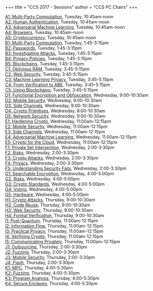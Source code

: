 
+++
title = "CCS 2017 - Sessions"
author = "CCS PC Chairs"
+++
<p>
<a href="/session-A1">A1: Multi-Party Computation</a>, Tuesday, 10:45am-noon<br><a href="/session-A2">A2: Human Authentication</a>, Tuesday, 10:45am-noon<br><a href="/session-A3">A3: Adversarial Machine Learning</a>, Tuesday, 10:45am-noon<br><a href="/session-A4">A4: Browsers</a>, Tuesday, 10:45am-noon<br><a href="/session-A5">A5: Cryptocurrency</a>, Tuesday, 10:45am-noon<br><a href="/session-B1">B1: Multi-Party Computation</a>, Tuesday, 1:45-3:15pm<br><a href="/session-B2">B2: Passwords</a>, Tuesday, 1:45-3:15pm<br><a href="/session-B3">B3: Investigating Attacks</a>, Tuesday, 1:45-3:15pm<br><a href="/session-B4">B4: Privacy Policies</a>, Tuesday, 1:45-3:15pm<br><a href="/session-B5">B5: Blockchains</a>, Tuesday, 1:45-3:15pm<br><a href="/session-C1">C1: Oblivious RAM</a>, Tuesday, 3:45-5:15pm<br><a href="/session-C2">C2: Web Security</a>, Tuesday, 3:45-5:15pm<br><a href="/session-C3">C3: Machine Learning Privacy</a>, Tuesday, 3:45-5:15pm<br><a href="/session-C4">C4: From Verification to ABE</a>, Tuesday, 3:45-5:15pm<br><a href="/session-C5">C5: Using Blockchains</a>, Tuesday, 3:45-5:15pm<br><a href="/session-D1">D1: Functional Encryption and Obfuscation</a>, Wednesday, 9:00-10:30am<br><a href="/session-D2">D2: Mobile Security</a>, Wednesday, 9:00-10:30am<br><a href="/session-D3">D3: Side Channels</a>, Wednesday, 9:00-10:30am<br><a href="/session-D4">D4: Crypto Primitives</a>, Wednesday, 9:00-10:30am<br><a href="/session-D5">D5: Network Security</a>, Wednesday, 9:00-10:30am<br><a href="/session-E1">E1: Hardening Crypto</a>, Wednesday, 11:00am-12:15pm<br><a href="/session-E2">E2: Mobile Security</a>, Wednesday, 11:00am-12:15pm<br><a href="/session-E3">E3: Side Channels</a>, Wednesday, 11:00am-12:15pm<br><a href="/session-E4">E4: Adversarial Machine Learning</a>, Wednesday, 11:00am-12:15pm<br><a href="/session-E5">E5: Crypto for the Cloud</a>, Wednesday, 11:00am-12:15pm<br><a href="/session-F1">F1: Private Set Intersection</a>, Wednesday, 2:00-3:30pm<br><a href="/session-F2">F2: Risks</a>, Wednesday, 2:00-3:30pm<br><a href="/session-F3">F3: Crypto Attacks</a>, Wednesday, 2:00-3:30pm<br><a href="/session-F4">F4: Privacy</a>, Wednesday, 2:00-3:30pm<br><a href="/session-F5">F5: Understanding Security Fails</a>, Wednesday, 2:00-3:30pm<br><a href="/session-G1">G1: Searchable Encryption</a>, Wednesday, 4:00-5:00pm<br><a href="/session-G2">G2: Risks</a>, Wednesday, 4:00-5:00pm<br><a href="/session-G3">G3: Crypto Standards</a>, Wednesday, 4:00-5:00pm<br><a href="/session-G4">G4: Voting</a>, Wednesday, 4:00-5:00pm<br><a href="/session-G5">G5: Hardware</a>, Wednesday, 4:00-5:00pm<br><a href="/session-H1">H1: Crypto Attacks</a>, Thursday, 9:00-10:30am<br><a href="/session-H2">H2: Code Reuse</a>, Thursday, 9:00-10:30am<br><a href="/session-H3">H3: Web Security</a>, Thursday, 9:00-10:30am<br><a href="/session-H4">H4: Formal Verification</a>, Thursday, 9:00-10:30am<br><a href="/session-I1">I1: Post-Quantum</a>, Thursday, 11:00am-12:15pm<br><a href="/session-I2">I2: Information Flow</a>, Thursday, 11:00am-12:15pm<br><a href="/session-I3">I3: Practical Privacy</a>, Thursday, 11:00am-12:15pm<br><a href="/session-I4">I4: Verifying Crypto</a>, Thursday, 11:00am-12:15pm<br><a href="/session-I5">I5: Communicating Privately</a>, Thursday, 11:00am-12:15pm<br><a href="/session-J1">J1: Outsourcing</a>, Thursday, 2:00-3:30pm<br><a href="/session-J2">J2: Fuzzing</a>, Thursday, 2:00-3:30pm<br><a href="/session-J3">J3: Mobile Security</a>, Thursday, 2:00-3:30pm<br><a href="/session-J4">J4: Flash</a>, Thursday, 2:00-3:30pm<br><a href="/session-K1">K1: MPC</a>, Thursday, 4:00-5:30pm<br><a href="/session-K2">K2: Fuzzing</a>, Thursday, 4:00-5:30pm<br><a href="/session-K3">K3: Program Analysis</a>, Thursday, 4:00-5:30pm<br><a href="/session-K4">K4: Secure Enclaves</a>, Thursday, 4:00-5:30pm<br>